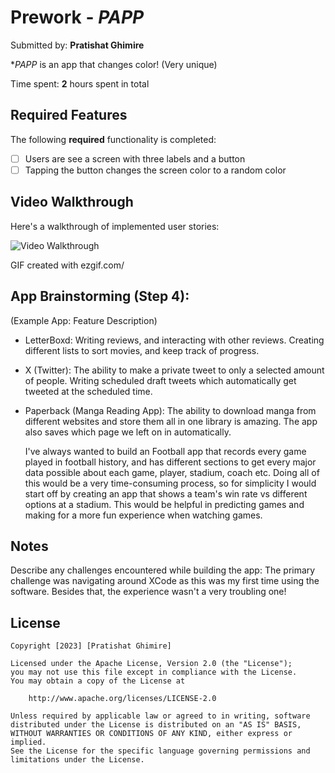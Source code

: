 # Prework - *PAPP*

Submitted by: **Pratishat Ghimire**

**PAPP* is an app that changes color! (Very unique)

Time spent: **2** hours spent in total

## Required Features

The following **required** functionality is completed:

- [ ] Users are see a screen with three labels and a button
- [ ] Tapping the button changes the screen color to a random color
 
## Video Walkthrough

Here's a walkthrough of implemented user stories:

<img src='![]https://imgur.com/a/vPNkeCr.gif' title='Video Walkthrough' width='' alt='Video Walkthrough' />

<!-- Replace this with whatever GIF tool you used! -->
GIF created with ezgif.com/
<!-- Recommended tools:
[Kap](https://getkap.co/) for macOS
[ScreenToGif](https://www.screentogif.com/) for Windows
[peek](https://github.com/phw/peek) for Linux. -->

## App Brainstorming (Step 4):

(Example App: Feature Description)

* LetterBoxd: Writing reviews, and interacting with other reviews. Creating different lists to sort movies, and keep track of progress.

* X (Twitter): The ability to make a private tweet to only a selected amount of people. Writing scheduled draft tweets which automatically get tweeted at the scheduled time. 

* Paperback (Manga Reading App): The ability to download manga from different websites and store them all in one library is amazing. The app also saves which page we left on in automatically. 

    I've always wanted to build an Football app that records every game played in football history, and has different sections to get every major data possible about each game, player, stadium, coach etc. Doing all of this would be a very time-consuming process, so for simplicity I would start off by creating an app that shows a team's win rate vs different options at a stadium. This would be helpful in predicting games and making for a more fun experience when watching games.
  

## Notes

Describe any challenges encountered while building the app: The primary challenge was navigating around XCode as this was my first time using the software. Besides that, the experience wasn't a very troubling one!

## License

    Copyright [2023] [Pratishat Ghimire]

    Licensed under the Apache License, Version 2.0 (the "License");
    you may not use this file except in compliance with the License.
    You may obtain a copy of the License at

        http://www.apache.org/licenses/LICENSE-2.0

    Unless required by applicable law or agreed to in writing, software
    distributed under the License is distributed on an "AS IS" BASIS,
    WITHOUT WARRANTIES OR CONDITIONS OF ANY KIND, either express or implied.
    See the License for the specific language governing permissions and
    limitations under the License.
